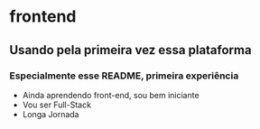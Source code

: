 # frontend

## Usando pela primeira vez essa plataforma

### Especialmente esse README, primeira experiência

- Ainda aprendendo front-end, sou bem iniciante
- Vou ser Full-Stack
- Longa Jornada
